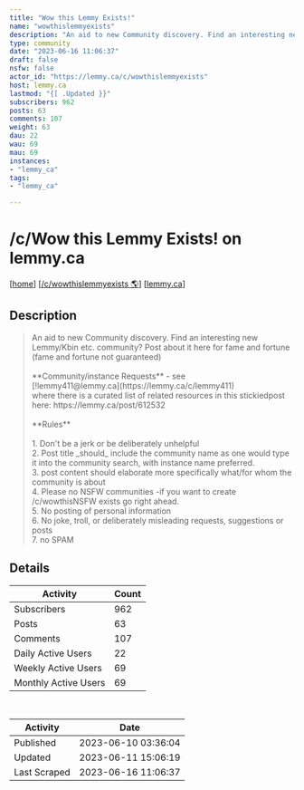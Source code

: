 ```yaml
---
title: "Wow this Lemmy Exists!" 
name: "wowthislemmyexists"
description: "An aid to new Community discovery. Find an interesting new Lemmy/Kbin etc. community? Post about it here for fame and fortune (fame and fortune not guaranteed)**Community/instance Requests** - see [!lemmy411@lemmy.ca](https://lemmy.ca/c/lemmy411) where there is a curated list of related resources in this stickiedpost here: https://lemmy.ca/post/612532**Rules**1. Don't be a jerk or be deliberately unhelpful2. Post title _should_ include the community name as one would type it into the community search, with instance name preferred.3. post content should elaborate more specifically what/for whom the community is about 4. Please no NSFW communities -if you want to create /c/wowthisNSFW exists go right ahead.5. No posting of personal information6. No joke, troll, or deliberately misleading requests, suggestions or posts   7. no SPAM"
type: community
date: "2023-06-16 11:06:37"
draft: false
nsfw: false
actor_id: "https://lemmy.ca/c/wowthislemmyexists"
host: lemmy.ca
lastmod: "{[ .Updated }}"
subscribers: 962
posts: 63
comments: 107
weight: 63
dau: 22
wau: 69
mau: 69
instances:
- "lemmy_ca"
tags: 
- "lemmy_ca"

---
```


# /c/Wow this Lemmy Exists! on lemmy.ca

[[home](/)]
[[/c/wowthislemmyexists 🌎](https://lemmy.ca/c/wowthislemmyexists)]
[[lemmy.ca](/instances/lemmy_ca)]


## Description 

<blockquote class="description">
An aid to new Community discovery. Find an interesting new Lemmy/Kbin etc. community? Post about it here for fame and fortune (fame and fortune not guaranteed)<br><br>**Community/instance Requests** - see <br>[!lemmy411@lemmy.ca](https://lemmy.ca/c/lemmy411) <br>where there is a curated list of related resources in this stickiedpost here: https://lemmy.ca/post/612532<br><br>**Rules**<br><br>1. Don't be a jerk or be deliberately unhelpful<br>2. Post title _should_ include the community name as one would type it into the community search, with instance name preferred.<br>3. post content should elaborate more specifically what/for whom the community is about <br>4. Please no NSFW communities -if you want to create /c/wowthisNSFW exists go right ahead.<br>5. No posting of personal information<br>6. No joke, troll, or deliberately misleading requests, suggestions or posts   <br>7. no SPAM
</blockquote>


## Details

| Activity | Count  |
|----------------------|---|
| Subscribers          | 962 |
| Posts                | 63  |
| Comments             | 107  |
| Daily Active Users   | 22  |
| Weekly Active Users  | 69  |
| Monthly Active Users | 69  |

<br>

| Activity | Date |
|----------------------|---|
| Published            | 2023-06-10 03:36:04 |
| Updated              | 2023-06-11 15:06:19 |
| Last Scraped         | 2023-06-16 11:06:37 |

